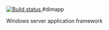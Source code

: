 [![Build status](https://ci.appveyor.com/api/projects/status/0a248fk1dspywxbm?svg=true)
    ](https://ci.appveyor.com/project/gknowles/dimapp "msvc 2017")
#dimapp

Windows server application framework
